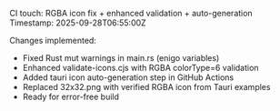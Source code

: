 CI touch: RGBA icon fix + enhanced validation + auto-generation
Timestamp: 2025-09-28T06:55:00Z

Changes implemented:
- Fixed Rust mut warnings in main.rs (enigo variables)
- Enhanced validate-icons.cjs with RGBA colorType=6 validation
- Added tauri icon auto-generation step in GitHub Actions
- Replaced 32x32.png with verified RGBA icon from Tauri examples
- Ready for error-free build
